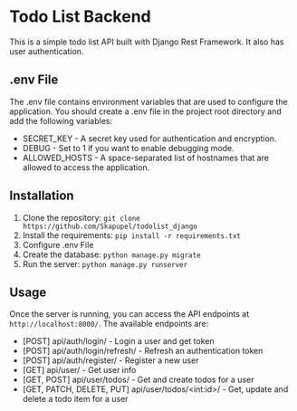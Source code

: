 ﻿# Todo List Backend

This is a simple todo list API built with Django Rest Framework. It also has user authentication.

## .env File
The .env file contains environment variables that are used to configure the application. You should create a .env file in the project root directory and add the following variables:

* SECRET_KEY - A secret key used for authentication and encryption.
* DEBUG - Set to 1 if you want to enable debugging mode.
* ALLOWED_HOSTS - A space-separated list of hostnames that are allowed to access the application.

## Installation
1. Clone the repository: `git clone https://github.com/Skapupel/todolist_django`
2. Install the requirements: `pip install -r requirements.txt`
3. Configure .env File
4. Create the database: `python manage.py migrate`
5. Run the server: `python manage.py runserver`

## Usage
Once the server is running, you can access the API endpoints at `http://localhost:8000/`. The available endpoints are:

* [POST] api/auth/login/ - Login a user and get token
* [POST] api/auth/login/refresh/ - Refresh an authentication token
* [POST] api/auth/register/ - Register a new user
* [GET] api/user/ - Get user info
* [GET, POST] api/user/todos/ - Get and create todos for a user
* [GET, PATCH, DELETE, PUT] api/user/todos/\<int:id\>/ - Get, update and delete a todo item for a user
